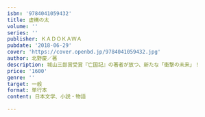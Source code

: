 ```yaml
---
isbn: '9784041059432'
title: 虚構の太
volume: ''
series: ''
publisher: ＫＡＤＯＫＡＷＡ
pubdate: '2018-06-29'
cover: 'https://cover.openbd.jp/9784041059432.jpg'
author: 北野慶／著
description: 城山三郎賞受賞『亡国記』の著者が放つ、新たな「衝撃の未来」！
price: '1600'
genre: ''
target: 一般
format: 単行本
content: 日本文学、小説・物語

---
```

